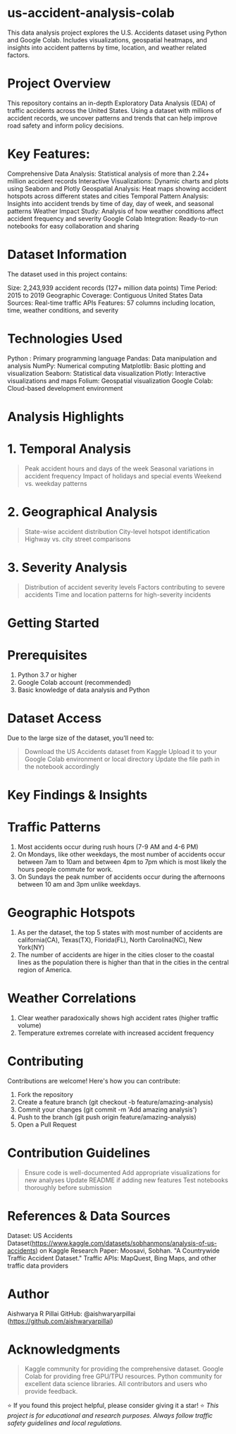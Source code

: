 # us-accident-analysis-colab
This data analysis project explores the U.S. Accidents dataset using Python and Google Colab. Includes visualizations, geospatial heatmaps, and insights into accident patterns by time, location, and weather related factors.

#  Project Overview
This repository contains an in-depth Exploratory Data Analysis (EDA) of traffic accidents across the United States. Using a dataset with millions of accident records, we uncover patterns and trends that can help improve road safety and inform policy decisions.

# Key Features:
Comprehensive Data Analysis: Statistical analysis of more than 2.24+ million accident records
Interactive Visualizations: Dynamic charts and plots using Seaborn and Plotly
Geospatial Analysis: Heat maps showing accident hotspots across different states and cities
Temporal Pattern Analysis: Insights into accident trends by time of day, day of week, and seasonal patterns
Weather Impact Study: Analysis of how weather conditions affect accident frequency and severity
Google Colab Integration: Ready-to-run notebooks for easy collaboration and sharing

# Dataset Information
The dataset used in this project contains:

Size: 2,243,939 accident records (127+ million data points)
Time Period: 2015 to 2019
Geographic Coverage: Contiguous United States
Data Sources: Real-time traffic APIs
Features: 57 columns including location, time, weather conditions, and severity

# Technologies Used

Python : Primary programming language
Pandas: Data manipulation and analysis
NumPy: Numerical computing
Matplotlib: Basic plotting and visualization
Seaborn: Statistical data visualization
Plotly: Interactive visualizations and maps
Folium: Geospatial visualization
Google Colab: Cloud-based development environment

# Analysis Highlights
# 1. Temporal Analysis

> Peak accident hours and days of the week
> Seasonal variations in accident frequency
> Impact of holidays and special events
> Weekend vs. weekday patterns

# 2. Geographical Analysis

> State-wise accident distribution
> City-level hotspot identification
> Highway vs. city street comparisons

# 3. Severity Analysis

> Distribution of accident severity levels
> Factors contributing to severe accidents
> Time and location patterns for high-severity incidents

# Getting Started
# Prerequisites
1. Python 3.7 or higher
2. Google Colab account (recommended)
3. Basic knowledge of data analysis and Python

# Dataset Access
Due to the large size of the dataset, you'll need to:
> Download the US Accidents dataset from Kaggle
> Upload it to your Google Colab environment or local directory
> Update the file path in the notebook accordingly


# Key Findings & Insights
# Traffic Patterns
1. Most accidents occur during rush hours (7-9 AM and 4-6 PM)
2. On Mondays, like other weekdays, the most number of accidents occur between 7am to 10am and between 4pm to 7pm which is most likely the hours people commute for work.
3. On Sundays the peak number of accidents occur during the afternoons between 10 am and 3pm unlike weekdays.

# Geographic Hotspots
1. As per the dataset, the top 5 states with most number of accidents are california(CA), Texas(TX), Florida(FL), North Carolina(NC), New York(NY)
2. The number of accidents are higer in the cities closer to the coastal lines as the population there is higher than that in the cities in the central region of America.

# Weather Correlations

1. Clear weather paradoxically shows high accident rates (higher traffic volume)
2. Temperature extremes correlate with increased accident frequency

# Contributing
Contributions are welcome! Here's how you can contribute:

1. Fork the repository
2. Create a feature branch (git checkout -b feature/amazing-analysis)
3. Commit your changes (git commit -m 'Add amazing analysis')
4. Push to the branch (git push origin feature/amazing-analysis)
5. Open a Pull Request

# Contribution Guidelines
> Ensure code is well-documented
> Add appropriate visualizations for new analyses
> Update README if adding new features
> Test notebooks thoroughly before submission

# References & Data Sources

Dataset: US Accidents Dataset(https://www.kaggle.com/datasets/sobhanmons/analysis-of-us-accidents) on Kaggle
Research Paper: Moosavi, Sobhan. "A Countrywide Traffic Accident Dataset." 
Traffic APIs: MapQuest, Bing Maps, and other traffic data providers

# Author
Aishwarya R Pillai
GitHub: @aishwaryarpillai (https://github.com/aishwaryarpillai)


# Acknowledgments

> Kaggle community for providing the comprehensive dataset.
> Google Colab for providing free GPU/TPU resources.
> Python community for excellent data science libraries.
> All contributors and users who provide feedback.


⭐ If you found this project helpful, please consider giving it a star! ⭐
*This project is for educational and research purposes. Always follow traffic safety guidelines and local regulations.*
